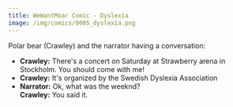 ```yaml
---
title: WeWantMoar Comic - Dyslexia
image: /img/comics/0005_dyslexia.png
---
```

Polar bear (Crawley) and the narrator having a conversation:

- **Crawley:** There's a concert on Saturday at Strawberry arena in Stockholm. You should come with me!
- **Crawley:** It's organized by the Swedish Dyslexia Association
- **Narrator:** Ok, what was the weeknd?  \
  **Crawley:** You said it.
